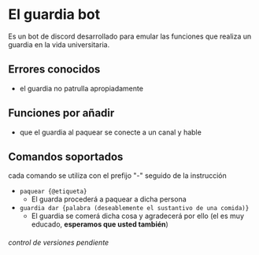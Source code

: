# El guardia bot
Es un bot de discord desarrollado para emular las funciones que realiza un guardia en la vida universitaria.

## Errores conocidos
* el guardia no patrulla apropiadamente

## Funciones por añadir
* que el guardia al paquear se conecte a un canal y hable

## Comandos soportados
cada comando se utiliza con el prefijo "-" seguido de la instrucción
* `paquear {@etiqueta}`
  * El guarda procederá a paquear a dicha persona
* `guardia dar {palabra (deseablemente el sustantivo de una comida)}`
  * El guardia se comerá dicha cosa y agradecerá por ello (el es muy educado, **esperamos que usted también**)

###### _control de versiones pendiente_
